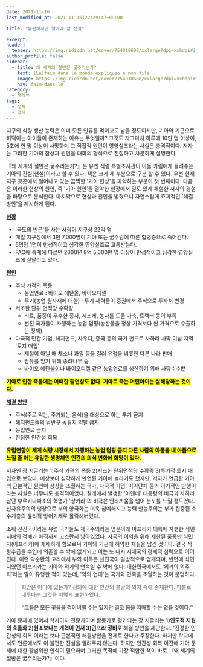 ```yaml
---
date: 2021-11-16
last_modified_at: 2021-11-16T22:29:47+09:00

title: "불편하지만 알아야 할 진실"

excerpt:
header:
  teaser: https://img.ridicdn.net/cover/754018608/xxlarge?dpi=xxhdpi#1
author_profile: false
sidebar:
  - title: 왜 세계의 절반은 굶주리는가?
    text: (La)faim dans le monde expliquee a mon fils
    image: https://img.ridicdn.net/cover/754018608/xxlarge?dpi=xxhdpi#1
    nav: faim-dans-le
category:
  - 책리뷰
tags:
  - 정치
  - 경제
---
```

지구의 식량 생산 능력은 이미 모든 인류를 먹이고도 남을 정도이지만, 기아와 기근으로 허덕이는 아이들이 존재하는 이유는 무엇일까? 그것도 자그마치 하루에 10만 명 이상이, 5초에 한 명 이상이 사망하며 그 직접적 원인이 영양실조라는 사실은 충격적이다. 저자는 그러한 기아의 참상과 원인을 대화의 형식으로 친절하고 차분하게 설명한다. 

『왜 세계의 절반은 굶주리는가?』는 유엔 식량 특별조사관이 아들 카림에게 들려주는 기아의 진실(현실)이라고 할 수 있다. 책은 크게 세 부분으로 구분 할 수 있다. 우선 현재 지구 곳곳에서 일어나고 있는 끔찍한 '기아 현상'을 파악하는 부분이 첫 번째이다. 다음은 이러한 현상의 원인, 즉 '기아 원인'을 열악한 현장에서 밀도 있게 체험한 저자의 경험을 바탕으로 분석한다. 마지막으로 현상과 원인을 밝혔으니 자연스럽게 효과적인 '해결방안'을 제시하게 된다. 

**[현황]()**

- '극도의 빈곤'을 사는 사람이 지구상 22억 명
- 매일 지구상에서 3만 7,000명이 기아 또는 굶주림에 따른 합병증으로 죽어간다.
- 6명당 1명이 만성적이고 심각한 영양실조로 고통받는다.
- FAO에 통계에 따르면 2000년 8억 5,000만 명 이상이 만성적이고 심각한 영양실조에 실달리고 있다. 

**[원인]()**

- 주식 가격의 폭등
  - 농업연료 : 바이오 에탄올, 바이오디젤
  - 투기(농업 원자재에 대한) : 투기 세력들이 증권에서 주식으로 투자처 변경
- 저조한 단위 면적당 수확량
  - 비료, 품종이 우수한 종자, 제초제, 농사를 도울 가축, 트랙터 등이 부족
  - 선진 국가들이 자행하는 농업 덤핑(농산물을 정상 가격보다 싼 가격으로 수출하는 정책)
- 다국적 민간 기업, 헤지펀드, 사우디, 중국 등의 국가 펀드로 사하라 사막 이남 지역 '토지 매입'  
  - 제철이 아닐 때 채소나 과일 등을 길러 유럽을 비롯한 다른 나라 판매
  - 팜유를 얻기 위해 종려나무 숲
  - 바이오 에탄올이나 바이오디젤 같은 농업연료를 생산하기 위해 사탕수수밭 

**<mark>기아로 인한 죽음에는 어떠한 필연성도 없다. 기아로 죽는 어린아이는 살해당하는 것이다.</mark>** 

**[해결 방안]()**

- 주식(주로 먹는, 주가되는 음식)을 대상으로 하는 투기 금지
- 헤지펀드들의 남반구 농경지 약탈 금지
- 농업연료 금지
- 진정한 인간성 회복

**<mark>유럽연합이 세계 식량 시장에서 자행하는 농업 덤핑 금지 다른 사람의 아픔을 내 아픔으로 느낄 줄 아는 유일한 생명체인 인간의 의식 변화에 희망이 있다.</mark>** 

저자인 장 지글러는 1)주식 가격의 폭등 2)저조한 단위면적당 수확량 3)투기적 토지 매입으로 보았다. 예상보다 심각하게 만연된 기아에 놀라기도 했지만, 저자가 언급한 기아의 근본적인 원인이 상상을 초월하는 국가, 다국적 기업, 이익단체 등의 이기적인 만행이라는 사실은 너무나도 충격적이었다. 칠레에서 발생한 '아옌데' 대통령의 비극과 사하라 남단 부르키나파소의 혁명가 '상카라'의 비극은 안타까움을 넘어 분노를 느낄 정도였다.신자유주의의 팽창으로 부의 양극화는 더욱 첨예해지고 능력 만능주의는 부가 집중된 소수계층의 윤리적 방어기제로 몰락해버렸다. 

소위 선진국이라는 유럽 국가들도 제국주의라는 명분아래 아프리카 대륙에 자행한 식민지배의 적폐가 아직까지 고스란히 남아있었다. 자국의 이익을 위해 제한된 품종만 식민지(아프리카)에 재배하게 함으로써 기아와 기근에 허약한 체질을 남긴 것이다. 결국 식량수급을 수입에 의존할 수 밖에 없게되고 이는 또 다시 지배국의 경제적 침략으로 이어진다. 이런 악순환의 고리에서 부와 이득은 선진국이 일방적으로 얻게되며, 반면에 식민지였던 아프리카는 기아와 위기의 연속일 수 밖에 없다. 대한민국에서도 '위기의 외주화'라는 말이 유행한 적이 있는데, '악의 연대'는 국가와 민족을 초월하는 것이 분명하다. 

> 희망은 어디에 있는가? 
> 정의에 대한 인간의 불굴의 의지 속에 존재한다. 
> 파블로 네루다는 그것을 이렇게 표현하였다. 
>
> **“그들은 모든 꽃들을 꺾어버릴 수는 있지만 결코 봄을 지배할 수는 없을 것이다.”** 

기아 문제에 있어서 학자이자 전문가이며 활동가로 평가되는 장 지글러는 **1)인도적 지원의 효율화 2)원조보다는 개혁이 먼저 3)인프라 정비**로 해결 방안을 제안한다. '진정한 인간성의 회복'이라는 보다 근본적인 해결방안을 전제로 한다고 주장한다. 하지만 학교에서도 언론에서도 이 불편한 진실을 알려주지 않는다. 하지만 인간성 회복 이전에 기아 문제에 대한 광범위한 인식이 필요하며 그러한 목적에 가장 적합한 책이 바로 『왜 세계의 절반은 굶주리는가?』이다.